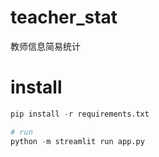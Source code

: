 # teacher_stat
教师信息简易统计

# install
```python
pip install -r requirements.txt

# run
python -m streamlit run app.py
